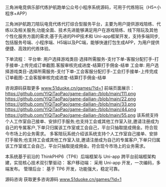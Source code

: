 三角洲电竞俱乐部代练护航跑单公众号小程序系统源码，可用于代练陪玩（H5+小程序+APP）

三角洲护航跑刀陪玩电竞代练代打综合型服务平台，主要为用户提供游戏陪练、代练以及相关服务;功能全面、技术先进能够满足用户在游戏陪练、线下陪玩及其他个性化服务方面的需求;基于先进的PHP技术和 Uni-app框架开发，支持多端同步,包括服务号端、小程序端、H5端以及PC端，能够快速打包生成APP，为用户提供便捷、高效的代练体验。

下单流程：
平台单: 用户选择游戏类目·选择所需服务-支付下单-客服分配打手-打手接单-上传完成订单截图.客服审核完成进度-结算打手佣金-结单
工会单: 用户选择游戏类目-选择所需服务-支付下单-工会客服分配打手-工会打手接单-上传完成订单截图-工会客服审核完成进度-结算打手佣金-结单

咨询源码获取更多
www.51duoke.cn/games/?id=1
前端页面展示：
https://github.com/YiQiTaoPao/game-dailian-/blob/main/111.png
https://github.com/YiQiTaoPao/game-dailian-/blob/main/22.png
https://github.com/YiQiTaoPao/game-dailian-/blob/main/33.png
https://github.com/YiQiTaoPao/game-dailian-/blob/main/44.png
https://github.com/YiQiTaoPao/game-dailian-/blob/main/55.png
该系统支持个人工作室自己接单、安排打手服务;也支持工会或其他工作室入驻,邀请注册成为自己的专属客户,下单只归属该工作室或工会自己，平台只抽取提成佣金。符合现今市场上的业务需求。
多客陪玩系统介绍该系统支持个人工作室自己接单、安排打手服务;也支持工会或其他工作室入驻,邀请注册成为自己的专属客户,下单只归属该工作室或工会自己，平台只抽取提成佣金。符合现今市场上的业务需求。



本系统基于前沿的 ThinkPHP6（TP6）后端框架与 Uni-app 跨平台前端框架构建，实现核心技术双引擎驱动：
客户移动端： 采用 Uni-app 开发，一次编码，多端发布。
管理后台： 基于 TP6 开发，功能强大，稳定可靠。

源码咨询
获取更多咨询源码
www.51duoke.cn/games/?id=1
